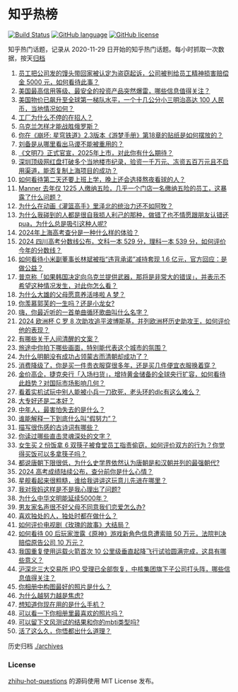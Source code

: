 # 知乎热榜
[![Build Status](https://github.com/ToWeLong/zhihu-hot-questions/workflows/CI/badge.svg)](https://github.com/ToWeLong/zhihu-hot-questions/actions)
[![GitHub language](https://img.shields.io/badge/language-golang-orange.svg)](https://golang.org/)
[![GitHub license](https://img.shields.io/github/license/ToWeLong/zhihu-hot-questions)](https://github.com/ToWeLong/zhihu-hot-questions/blob/main/LICENSE)

知乎热门话题，记录从 2020-11-29 日开始的知乎热门话题。每小时抓取一次数据，按天[归档](./archives)

<!-- BEGIN -->

1. [员工把公司发的馒头带回家被认定为盗窃起诉，公司被判给员工精神损害赔偿金 5000 元，如何看待此事？](https://www.zhihu.com/question/659491429)
1. [美国最高信用等级、最安全的投资产品突然爆雷，哪些信息值得关注？](https://www.zhihu.com/question/659657792)
1. [美国物价已飙升至全球第一梯队水平，一个十几公分小三明治高达 100 人民币，当地情况如何？](https://www.zhihu.com/question/659552465)
1. [工厂为什么不停的在招人？](https://www.zhihu.com/question/358810424)
1. [乌克兰怎样才能战胜俄罗斯？](https://www.zhihu.com/question/658988229)
1. [你在《崩坏: 星穹铁道》2.3版本《游梦手册》第18章的贴纸是如何摆放的？](https://www.zhihu.com/question/659446061)
1. [刘备是从哪里看出马谡不能被重用的？](https://www.zhihu.com/question/659056865)
1. [《文明7》正式官宣，2025年上市，对此你有什么期待？](https://www.zhihu.com/question/658405425)
1. [深圳顶级网红盘打破多个当地楼市纪录，验资一千万元、冻资五百万元且不启用渠道，能否复制上海项目的成功？](https://www.zhihu.com/question/659619031)
1. [如何看待第二天还要上班上学，晚上还会选择熬夜看球的人？](https://www.zhihu.com/question/659690827)
1. [Manner 去年仅 1225 人缴纳五险，几乎一个门店一名缴纳五险的员工，这暴露了什么问题？](https://www.zhihu.com/question/659659241)
1. [为什么在动画《灌篮高手》里泽北的统治力还不如阿牧？](https://www.zhihu.com/question/659288786)
1. [为什么我碰到的人都是很自我损人利己的那种，做错了也不情愿跟朋友认错还pua，为什么总是吸引这种人呢?](https://www.zhihu.com/question/659025805)
1. [2024年上海高考查分是一种什么样的体验？](https://www.zhihu.com/question/605814458)
1. [2024 四川高考分数线公布，文科一本 529 分，理科一本 539 分，如何评价今年的分数线？](https://www.zhihu.com/question/659678549)
1. [如何看待小米副董事长林斌被指“违背承诺”减持套现 1.6 亿元，官方回应：是做公益？](https://www.zhihu.com/question/659503232)
1. [普京称「如果韩国决定向乌克兰提供武器，那将是非常大的错误」，并表示不希望这种情况发生，对此你怎么看？](https://www.zhihu.com/question/659504609)
1. [为什么大雄的父母愿意养活哆啦 A 梦？](https://www.zhihu.com/question/545685021)
1. [你羡慕郭芙的一生吗？还是小龙女?](https://www.zhihu.com/question/658310352)
1. [嗨，你最近听的一首单曲循环歌曲叫什么名字？](https://www.zhihu.com/question/657921930)
1. [2024 欧洲杯 C 罗 8 次助攻追平波博斯基，并列欧洲杯历史助攻王，如何评价他的表现？](https://www.zhihu.com/question/659653499)
1. [有哪些关于人间清醒的文案？](https://www.zhihu.com/question/655320072)
1. [旅途中你拍下哪些画面，特别能代表这个城市的氛围？](https://www.zhihu.com/question/659403545)
1. [为什么明朝没有成功占领蒙古而清朝却成功了？](https://www.zhihu.com/question/659149890)
1. [消费降级了，你是买一件贵衣服穿很多年，还是买几件便宜衣服换着穿？](https://www.zhihu.com/question/659654065)
1. [金价高企，捷克央行「入场扫货」，增持黄金储备的全球央行扩容，如何看待此趋势？对国际市场影响几何？](https://www.zhihu.com/question/659575126)
1. [看着实机试玩中别人能被小兵一刀砍死，老头环的dlc有这么难么？](https://www.zhihu.com/question/659334412)
1. [大专好还是二本好？](https://www.zhihu.com/question/659325928)
1. [中年人，最害怕失去的是什么？](https://www.zhihu.com/question/659497903)
1. [谁能解释一下到底什么叫“假努力”？](https://www.zhihu.com/question/442259394)
1. [描写很伤感的古诗词有哪些？](https://www.zhihu.com/question/659628144)
1. [你读过哪些直击灵魂深处的文字？](https://www.zhihu.com/question/652567900)
1. [女生买 2 份饭拿 6 双筷子被食堂员工指责偷窃，如何评价双方的行为？你觉得买饭可以多拿筷子吗？](https://www.zhihu.com/question/659504028)
1. [都说唐朝下限很低，为什么史学界依然认为唐朝是和汉朝并列的最强朝代?](https://www.zhihu.com/question/659356353)
1. [2024 高考成绩陆续公布，查分前你是什么心情？](https://www.zhihu.com/question/659510528)
1. [星舰看起来很粗糙，谁给我讲讲这玩意儿先进在哪里？](https://www.zhihu.com/question/656308754)
1. [我对我妈这样是不是我心理出了问题?](https://www.zhihu.com/question/659146432)
1. [为什么中华文明能延续5000年？](https://www.zhihu.com/question/658293439)
1. [男友家名声很不好父母不同意我们恋爱怎么办?](https://www.zhihu.com/question/659419800)
1. [喜欢独处的人，独处时都在做什么？](https://www.zhihu.com/question/659098418)
1. [如何评价电视剧《玫瑰的故事》大结局？](https://www.zhihu.com/question/659606300)
1. [如何看待 00 后玩家泄露《原神》游戏新角色信息遭索赔 50 万元，法院判决赔偿原告公司 10 万元？](https://www.zhihu.com/question/659594085)
1. [我国重复使用运载火箭首次 10 公里级垂直起降飞行试验圆满完成，这具有哪些意义？](https://www.zhihu.com/question/659669205)
1. [沪深北三大交易所 IPO 受理已全部恢复，中核集团旗下子公司打头阵，哪些信息值得关注？](https://www.zhihu.com/question/659612013)
1. [你相册中构图最好的照片是什么？](https://www.zhihu.com/question/621418764)
1. [为什么越努力越是焦虑?](https://www.zhihu.com/question/659545322)
1. [想知道你现在用的是什么手机？](https://www.zhihu.com/question/656013509)
1. [可以看一下你相册里最喜欢的照片吗？](https://www.zhihu.com/question/659449356)
1. [可以留下文风测试的结果和你的mbti类型吗?](https://www.zhihu.com/question/659629776)
1. [活了这么久，你悟都出什么道理？](https://www.zhihu.com/question/534190254)

<!-- END -->

历史归档 [./archives](./archives)


### License
[zhihu-hot-questions](https://github.com/towelong/zhihu-hot-questions) 的源码使用 MIT License 发布。